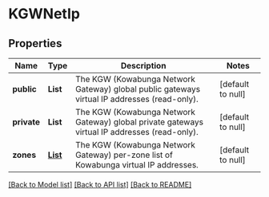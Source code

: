 # KGWNetIp
## Properties

| Name | Type | Description | Notes |
|------------ | ------------- | ------------- | -------------|
| **public** | **List** | The KGW (Kowabunga Network Gateway) global public gateways virtual IP addresses (read-only). | [default to null] |
| **private** | **List** | The KGW (Kowabunga Network Gateway) global private gateways virtual IP addresses (read-only). | [default to null] |
| **zones** | [**List**](KGWNetIpZone.md) | The KGW (Kowabunga Network Gateway) per-zone list of Kowabunga virtual IP addresses. | [default to null] |

[[Back to Model list]](../README.md#documentation-for-models) [[Back to API list]](../README.md#documentation-for-api-endpoints) [[Back to README]](../README.md)

